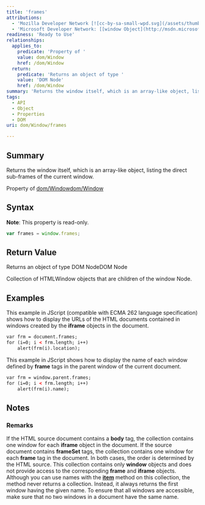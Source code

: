 ```yaml
---
title: 'frames'
attributions:
  - 'Mozilla Developer Network [![cc-by-sa-small-wpd.svg](/assets/thumb/8/8c/cc-by-sa-small-wpd.svg/120px-cc-by-sa-small-wpd.svg.png)](http://creativecommons.org/licenses/by-sa/3.0/us/): [[frames](https://developer.mozilla.org/en-US/docs/Web/API/Window.frames) Article]'
  - 'Microsoft Developer Network: [[window Object](http://msdn.microsoft.com/en-us/library/ie/ms535873(v=vs.85).aspx) Article]'
readiness: 'Ready to Use'
relationships:
  applies_to:
    predicate: 'Property of '
    value: dom/Window
    href: /dom/Window
  return:
    predicate: 'Returns an object of type '
    value: 'DOM Node'
    href: /dom/Window
summary: 'Returns the window itself, which is an array-like object, listing the direct sub-frames of the current window.'
tags:
  - API
  - Object
  - Properties
  - DOM
uri: dom/Window/frames

---
```

## Summary

Returns the window itself, which is an array-like object, listing the direct sub-frames of the current window.

Property of [dom/Window](/dom/Window)[dom/Window](/dom/Window)

## Syntax

**Note**: This property is read-only.

``` js
var frames = window.frames;
```

## Return Value

Returns an object of type DOM NodeDOM Node

Collection of HTMLWindow objects that are children of the window Node.

## Examples

This example in JScript (compatible with ECMA 262 language specification) shows how to display the URLs of the HTML documents contained in windows created by the **iframe** objects in the document.

``` html
var frm = document.frames;
for (i=0; i < frm.length; i++)
    alert(frm(i).location);
```

This example in JScript shows how to display the name of each window defined by **frame** tags in the parent window of the current document.

``` html
var frm = window.parent.frames;
for (i=0; i < frm.length; i++)
    alert(frm(i).name);
```

## Notes

### Remarks

If the HTML source document contains a **body** tag, the collection contains one window for each **iframe** object in the document. If the source document contains **frameSet** tags, the collection contains one window for each **frame** tag in the document. In both cases, the order is determined by the HTML source. This collection contains only **window** objects and does not provide access to the corresponding **frame** and **iframe** objects. Although you can use names with the [**item**](/dom/Element/item) method on this collection, the method never returns a collection. Instead, it always returns the first window having the given name. To ensure that all windows are accessible, make sure that no two windows in a document have the same name.
